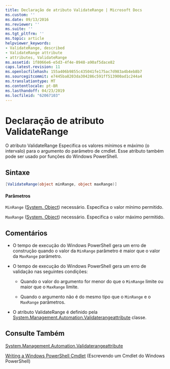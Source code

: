 ```yaml
---
title: Declaração de atributo ValidateRange | Microsoft Docs
ms.custom: ''
ms.date: 09/13/2016
ms.reviewer: ''
ms.suite: ''
ms.tgt_pltfrm: ''
ms.topic: article
helpviewer_keywords:
- ValidateRange, described
- ValidateRange attribute
- attributes, ValidateRange
ms.assetid: 1f8066e6-e5d3-4f4e-8948-a90af5dace82
caps.latest.revision: 11
ms.openlocfilehash: 155a406b9855c435041fe175ac7d983a4b4eb8b7
ms.sourcegitcommit: e7445ba8203da304286c591ff513900ad1c244a4
ms.translationtype: MT
ms.contentlocale: pt-BR
ms.lasthandoff: 04/23/2019
ms.locfileid: "62067103"
---
```

# <a name="validaterange-attribute-declaration"></a>Declaração de atributo ValidateRange

O atributo ValidateRange Especifica os valores mínimos e máximo (o intervalo) para o argumento do parâmetro de cmdlet. Esse atributo também pode ser usado por funções do Windows PowerShell.

## <a name="syntax"></a>Sintaxe

```csharp
[ValidateRange(object minRange, object maxRange)]
```

#### <a name="parameters"></a>Parâmetros

`MinRange` ([System. Object](/dotnet/api/system.object)) necessário. Especifica o valor mínimo permitido.

`MaxRange` ([System. Object](/dotnet/api/system.object)) necessário. Especifica o valor máximo permitido.

## <a name="remarks"></a>Comentários

- O tempo de execução do Windows PowerShell gera um erro de construção quando o valor da `MinRange` parâmetro é maior que o valor da `MaxRange` parâmetro.

- O tempo de execução do Windows PowerShell gera um erro de validação nas seguintes condições:

    - Quando o valor do argumento for menor do que o `MinRange` limite ou maior que o `MaxRange` limite.

    - Quando o argumento não é do mesmo tipo que o `MinRange` e o `MaxRange` parâmetros.

- O atributo ValidateRange é definido pela [System.Management.Automation.Validaterangeattribute](/dotnet/api/System.Management.Automation.ValidateRangeAttribute) classe.

## <a name="see-also"></a>Consulte Também

[System.Management.Automation.Validaterangeattribute](/dotnet/api/System.Management.Automation.ValidateRangeAttribute)

[Writing a Windows PowerShell Cmdlet](./writing-a-windows-powershell-cmdlet.md) (Escrevendo um Cmdlet do Windows PowerShell)
